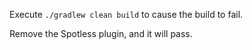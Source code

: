 Execute `./gradlew clean build` to cause the build to fail.

Remove the Spotless plugin, and it will pass.

